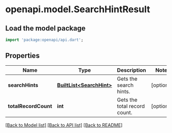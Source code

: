 # openapi.model.SearchHintResult

## Load the model package
```dart
import 'package:openapi/api.dart';
```

## Properties
Name | Type | Description | Notes
------------ | ------------- | ------------- | -------------
**searchHints** | [**BuiltList&lt;SearchHint&gt;**](SearchHint.md) | Gets the search hints. | [optional] 
**totalRecordCount** | **int** | Gets the total record count. | [optional] 

[[Back to Model list]](../README.md#documentation-for-models) [[Back to API list]](../README.md#documentation-for-api-endpoints) [[Back to README]](../README.md)



